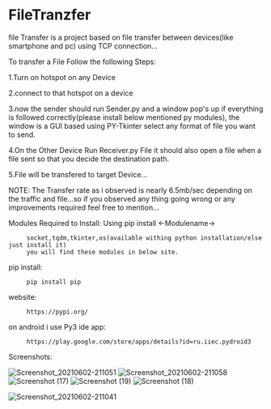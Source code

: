 # FileTranzfer
file Transfer is a project based on file transfer between devices(like smartphone and pc) using TCP connection...

To transfer a File Follow the following Steps:

1.Turn on hotspot on any Device

2.connect to that hotspot on a device

3.now the sender should run Sender.py and a window pop's up if everything is followed correctly(please install below mentioned py modules),
the window is a GUI based using PY-Tkinter select any format of file you want to send.

4.On the Other Device Run Receiver.py File it should also open a file when a file sent so that you decide the destination path.

5.File will be transfered to target Device...

NOTE:
         The Transfer rate as i observed is nearly 6.5mb/sec depending on the traffic and file...so if you observed any thing going wrong or any improvements required feel free to mention...
         
         
         
 Modules Required to Install: Using pip install <-Modulename->
         
  
         socket,tqdm,tkinter,os(available withing python installation/else just install it)
         you will find these modules in below site.
         
  pip install:
  
         pip install pip
         
   website: 
         
         https://pypi.org/
         
   on android i use Py3 ide app:
   
         https://play.google.com/store/apps/details?id=ru.iiec.pydroid3
      
      
         
         


Screenshots:

![Screenshot_20210602-211051](https://user-images.githubusercontent.com/50445995/120511029-9cc5c300-c3e7-11eb-94ea-be5de3050b09.jpg)
![Screenshot_20210602-211058](https://user-images.githubusercontent.com/50445995/120511034-9f281d00-c3e7-11eb-9277-40908a3452c1.jpg)
![Screenshot (17)](https://user-images.githubusercontent.com/50445995/120511046-a18a7700-c3e7-11eb-8af6-23a1ed93a940.png)
![Screenshot (19)](https://user-images.githubusercontent.com/50445995/120511664-3c835100-c3e8-11eb-8958-857fdda1465b.png)
![Screenshot (18)](https://user-images.githubusercontent.com/50445995/120511671-3e4d1480-c3e8-11eb-9af7-374b2e096c2d.png)

![Screenshot_20210602-211041](https://user-images.githubusercontent.com/50445995/120511049-a2bba400-c3e7-11eb-8fd0-49e01d7ac868.jpg)
